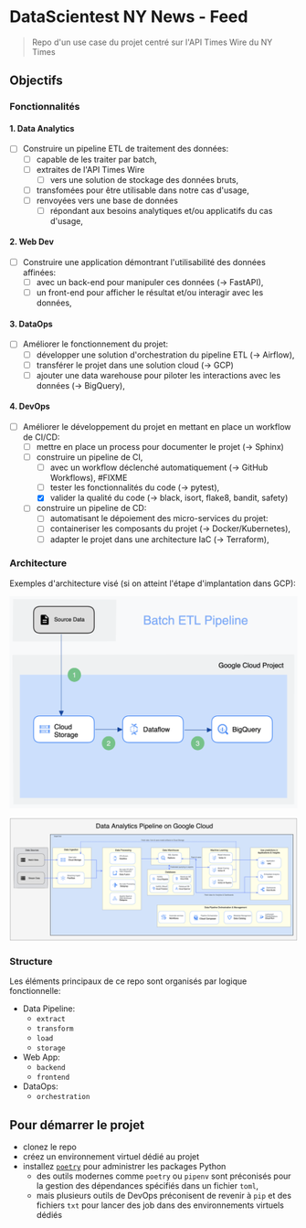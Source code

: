# DataScientest NY News - Feed

> Repo d'un use case du projet centré sur l'API Times Wire du NY Times

## Objectifs
### Fonctionnalités
#### 1. Data Analytics

- [ ] Construire un pipeline ETL de traitement des données:
  - [ ] capable de les traiter par batch,
  - [ ] extraites de l'API Times Wire
    - [ ] vers une solution de stockage des données bruts,
  - [ ] transfomées pour être utilisable dans notre cas d'usage,
  - [ ] renvoyées vers une base de données
    - [ ] répondant aux besoins analytiques et/ou applicatifs du cas d'usage,

#### 2. Web Dev

- [ ] Construire une application démontrant l'utilisabilité des données affinées:
  - [ ] avec un back-end pour manipuler ces données (-> FastAPI),
  - [ ] un front-end pour afficher le résultat et/ou interagir avec les données,

#### 3. DataOps

- [ ] Améliorer le fonctionnement du projet:
  - [ ] développer une solution d'orchestration du pipeline ETL (-> Airflow),
  - [ ] transférer le projet dans une solution cloud (-> GCP)
  - [ ] ajouter une data warehouse pour piloter les interactions avec les données (-> BigQuery),

#### 4. DevOps

- [ ] Améliorer le développement du projet en mettant en place un workflow de CI/CD:
  - [ ] mettre en place un process pour documenter le projet (-> Sphinx)
  - [ ] construire un pipeline de CI,
    - [ ] avec un workflow déclenché automatiquement (-> GitHub Workflows), #FIXME
    - [ ] tester les fonctionnalités du code (-> pytest),
    - [X] valider la qualité du code (-> black, isort, flake8, bandit, safety)
  - [ ] construire un pipeline de CD:
    - [ ] automatisant le dépoiement des micro-services du projet:
    - [ ] containeriser les composants du projet (-> Docker/Kubernetes),
    - [ ] adapter le projet dans une architecture IaC (-> Terraform),

### Architecture

Exemples d'architecture visé (si on atteint l'étape d'implantation dans GCP):

  ![Batch ETL Pipeline](assets/diagrams/batch_etl_pipeline-2023_04_29.png)

  ![Data Analaytics Pipeline](assets/diagrams/data_analytics_pipeline-2023_04_29.png)

### Structure

Les éléments principaux de ce repo sont organisés par logique fonctionnelle:

  - Data Pipeline:
    - `extract`
    - `transform`
    - `load`
    - `storage`
  - Web App:
    - `backend`
    - `frontend`
  - DataOps:
    - `orchestration`

## Pour démarrer le projet

- clonez le repo
- créez un environnement virtuel dédié au projet
- installez [`poetry`](https://python-poetry.org/) pour administrer les packages Python
  - des outils modernes comme `poetry` ou `pipenv` sont préconisés pour la gestion des dépendances spécifiés dans un fichier `toml`,
  - mais plusieurs outils de DevOps préconisent de revenir à `pip` et des fichiers `txt` pour lancer des job dans des environnements virtuels dédiés
